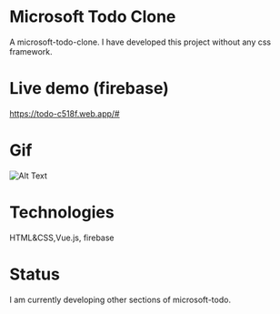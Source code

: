# Microsoft Todo Clone
A microsoft-todo-clone. I have developed this project without any css framework.

# Live demo (firebase)
https://todo-c518f.web.app/#

# Gif
![Alt Text](https://media.giphy.com/media/EloK5affruM9NQzQvZ/giphy.gif)





# Technologies
HTML&CSS,Vue.js, firebase


# Status
I am currently developing other sections of microsoft-todo.


